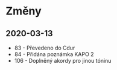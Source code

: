 # Změny
## 2020-03-13
- 83 - Převedeno do Cdur
- 84 - Přidána poznámka KAPO 2
- 106 - Doplněný akordy pro jinou tóninu
